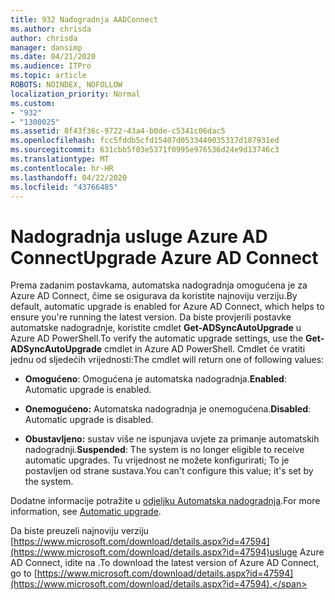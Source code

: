 ```yaml
---
title: 932 Nadogradnja AADConnect
ms.author: chrisda
author: chrisda
manager: dansimp
ms.date: 04/21/2020
ms.audience: ITPro
ms.topic: article
ROBOTS: NOINDEX, NOFOLLOW
localization_priority: Normal
ms.custom:
- "932"
- "1300025"
ms.assetid: 8f43f36c-9722-43a4-b0de-c5341c06dac5
ms.openlocfilehash: fcc5fddb5cfd15407d0533449035317d187931ed
ms.sourcegitcommit: 631cbb5f03e5371f0995e976536d24e9d13746c3
ms.translationtype: MT
ms.contentlocale: hr-HR
ms.lasthandoff: 04/22/2020
ms.locfileid: "43766485"
---
```

# <a name="upgrade-azure-ad-connect"></a><span data-ttu-id="3db92-102">Nadogradnja usluge Azure AD Connect</span><span class="sxs-lookup"><span data-stu-id="3db92-102">Upgrade Azure AD Connect</span></span>

<span data-ttu-id="3db92-103">Prema zadanim postavkama, automatska nadogradnja omogućena je za Azure AD Connect, čime se osigurava da koristite najnoviju verziju.</span><span class="sxs-lookup"><span data-stu-id="3db92-103">By default, automatic upgrade is enabled for Azure AD Connect, which helps to ensure you're running the latest version.</span></span> <span data-ttu-id="3db92-104">Da biste provjerili postavke automatske nadogradnje, koristite cmdlet **Get-ADSyncAutoUpgrade** u Azure AD PowerShell.</span><span class="sxs-lookup"><span data-stu-id="3db92-104">To verify the automatic upgrade settings, use the **Get-ADSyncAutoUpgrade** cmdlet in Azure AD PowerShell.</span></span> <span data-ttu-id="3db92-105">Cmdlet će vratiti jednu od sljedećih vrijednosti:</span><span class="sxs-lookup"><span data-stu-id="3db92-105">The cmdlet will return one of following values:</span></span>

- <span data-ttu-id="3db92-106">**Omogućeno**: Omogućena je automatska nadogradnja.</span><span class="sxs-lookup"><span data-stu-id="3db92-106">**Enabled**: Automatic upgrade is enabled.</span></span>

- <span data-ttu-id="3db92-107">**Onemogućeno:** Automatska nadogradnja je onemogućena.</span><span class="sxs-lookup"><span data-stu-id="3db92-107">**Disabled**: Automatic upgrade is disabled.</span></span>

- <span data-ttu-id="3db92-108">**Obustavljeno:** sustav više ne ispunjava uvjete za primanje automatskih nadogradnji.</span><span class="sxs-lookup"><span data-stu-id="3db92-108">**Suspended**: The system is no longer eligible to receive automatic upgrades.</span></span> <span data-ttu-id="3db92-109">Tu vrijednost ne možete konfigurirati; To je postavljen od strane sustava.</span><span class="sxs-lookup"><span data-stu-id="3db92-109">You can't configure this value; it's set by the system.</span></span>

<span data-ttu-id="3db92-110">Dodatne informacije potražite u [odjeljku Automatska nadogradnja](https://docs.microsoft.com/azure/active-directory/connect/active-directory-aadconnect-feature-automatic-upgrade).</span><span class="sxs-lookup"><span data-stu-id="3db92-110">For more information, see [Automatic upgrade](https://docs.microsoft.com/azure/active-directory/connect/active-directory-aadconnect-feature-automatic-upgrade).</span></span>

<span data-ttu-id="3db92-111">Da biste preuzeli najnoviju verziju [https://www.microsoft.com/download/details.aspx?id=47594](https://www.microsoft.com/download/details.aspx?id=47594)usluge Azure AD Connect, idite na .</span><span class="sxs-lookup"><span data-stu-id="3db92-111">To download the latest version of Azure AD Connect, go to [https://www.microsoft.com/download/details.aspx?id=47594](https://www.microsoft.com/download/details.aspx?id=47594).</span></span>
